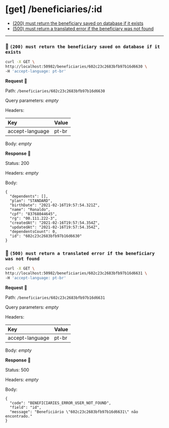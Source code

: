 # [get] /beneficiaries/:id

* [(200) must return the beneficiary saved on database if it exists](#010b9cb259)
* [(500) must return a translated error if the beneficiary was not found](#23489d2a97)

---

### :chicken: `(200) must return the beneficiary saved on database if it exists` <a name="010b9cb259"></a>

```sh
curl -X GET \
http://localhost:50982/beneficiaries/602c23c2683bfb97b16d6630 \
-H 'accept-language: pt-br'
```

**Request** :egg:

Path: `/beneficiaries/602c23c2683bfb97b16d6630`

Query parameters: _empty_

Headers: 

| Key | Value |
| :--- | :--- |
| accept-language | pt-br |

Body: _empty_

**Response** :hatching_chick:

Status: 200

Headers: _empty_

Body: 

```
{
  "dependents": [],
  "plan": "STANDARD",
  "birthDate": "2021-02-16T19:57:54.321Z",
  "name": "Ronaldo",
  "cpf": "83768044645",
  "rg": "00.111.222-3",
  "createdAt": "2021-02-16T19:57:54.354Z",
  "updatedAt": "2021-02-16T19:57:54.354Z",
  "dependentsCount": 0,
  "id": "602c23c2683bfb97b16d6630"
}
```

### :chicken: `(500) must return a translated error if the beneficiary was not found` <a name="23489d2a97"></a>

```sh
curl -X GET \
http://localhost:50982/beneficiaries/602c23c2683bfb97b16d6631 \
-H 'accept-language: pt-br'
```

**Request** :egg:

Path: `/beneficiaries/602c23c2683bfb97b16d6631`

Query parameters: _empty_

Headers: 

| Key | Value |
| :--- | :--- |
| accept-language | pt-br |

Body: _empty_

**Response** :hatching_chick:

Status: 500

Headers: _empty_

Body: 

```
{
  "code": "BENEFICIARIES_ERROR_USER_NOT_FOUND",
  "field": "id",
  "message": "Beneficiário \"602c23c2683bfb97b16d6631\" não encontrado."
}
```

